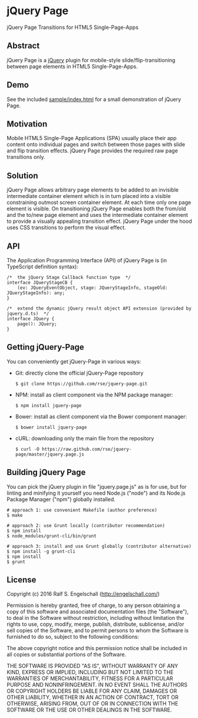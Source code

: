 
jQuery Page
===========

jQuery Page Transitions for HTML5 Single-Page-Apps

Abstract
--------

jQuery Page is a [jQuery](http://jquery.com/) plugin for
mobile-style slide/flip-transitioning between page elements in HTML5
Single-Page-Apps.

Demo
----

See the included [sample/index.html](http://rawgit.com/rse/jquery-page/master/sample/index.html)
for a small demonstration of jQuery Page.

Motivation
----------

Mobile HTML5 Single-Page Applications (SPA) usually place their app
content onto individual pages and switch between those pages with slide
and flip transition effects. jQuery Page provides the required raw page
transitions only.

Solution
--------

jQuery Page allows arbitrary page elements to be added to an invisible
intermediate container element which is in turn placed into a visible
constraining outmost screen container element. At each time only one
page element is visible. On transitioning jQuery Page enables both the
from/old and the to/new page element and uses the intermediate container
element to provide a visually appealing transition effect. jQuery Page
under the hood uses CSS transitions to perform the visual effect.

API
---

The Application Programming Interface (API) of jQuery Page is
(in TypeScript definition syntax):

    /*  the jQuery Stage Callback function type  */
    interface JQueryStageCB {
        (ev: JQueryEventObject, stage: JQueryStageInfo, stageOld: JQueryStageInfo): any;
    }

    /*  extend the dynamic jQuery result object API extension (provided by jquery.d.ts)  */
    interface JQuery {
        page(): JQuery;
    }

Getting jQuery-Page
-------------------

You can conveniently get jQuery-Page in various ways:

- Git: directly clone the official jQuery-Page repository

  `$ git clone https://github.com/rse/jquery-page.git`

- NPM: install as client component via the NPM package manager:

  `$ npm install jquery-page`

- Bower: install as client component via the Bower component manager:

  `$ bower install jquery-page`

- cURL: downloading only the main file from the repository

  `$ curl -O https://raw.github.com/rse/jquery-page/master/jquery.page.js`

Building jQuery Page
---------------------

You can pick the jQuery plugin in file "jquery.page.js" as is for use,
but for linting and minifying it yourself you need Node.js ("node") and
its Node.js Package Manager ("npm") globally installed.

    # approach 1: use convenient Makefile (author preference)
    $ make

    # approach 2: use Grunt locally (contributor recommendation)
    $ npm install
    $ node_modules/grunt-cli/bin/grunt

    # approach 3: install and use Grunt globally (contributor alternative)
    $ npm install -g grunt-cli
    $ npm install
    $ grunt

License
-------

Copyright (c) 2016 Ralf S. Engelschall (http://engelschall.com/)

Permission is hereby granted, free of charge, to any person obtaining
a copy of this software and associated documentation files (the
"Software"), to deal in the Software without restriction, including
without limitation the rights to use, copy, modify, merge, publish,
distribute, sublicense, and/or sell copies of the Software, and to
permit persons to whom the Software is furnished to do so, subject to
the following conditions:

The above copyright notice and this permission notice shall be included
in all copies or substantial portions of the Software.

THE SOFTWARE IS PROVIDED "AS IS", WITHOUT WARRANTY OF ANY KIND,
EXPRESS OR IMPLIED, INCLUDING BUT NOT LIMITED TO THE WARRANTIES OF
MERCHANTABILITY, FITNESS FOR A PARTICULAR PURPOSE AND NONINFRINGEMENT.
IN NO EVENT SHALL THE AUTHORS OR COPYRIGHT HOLDERS BE LIABLE FOR ANY
CLAIM, DAMAGES OR OTHER LIABILITY, WHETHER IN AN ACTION OF CONTRACT,
TORT OR OTHERWISE, ARISING FROM, OUT OF OR IN CONNECTION WITH THE
SOFTWARE OR THE USE OR OTHER DEALINGS IN THE SOFTWARE.

